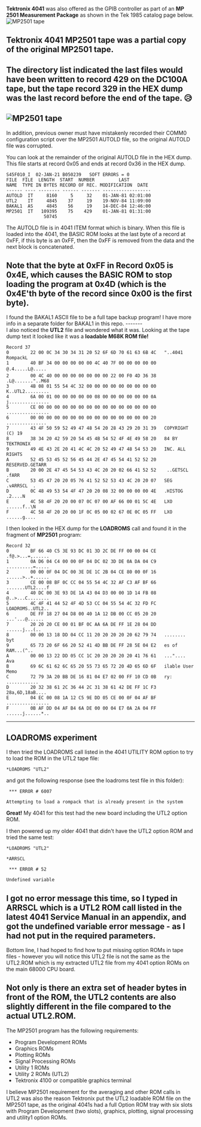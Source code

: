 **Tektronix 4041** was also offered as the GPIB controller as part of an **MP 2501 Measurement Package** as shown in the Tek 1985 catalog page below.
![MP2501 tape](./MP%202501%20measurement%20package%20in%201985%20catalog.jpg)


Tektronix 4041 MP2501 tape was a partial copy of the original MP2501 tape.
-------
The directory list indicated the last files would have been written to record 429 on the DC100A tape, but the tape record 329 in the HEX dump was the last record before the end of the tape. 
:disappointed_relieved:
-------
![MP2501 tape](./MP2501%20tape.jpg)
-------
In addition, previous owner must have mistakenly recorded their COMM0 configuration script over the MP2501 AUTOLD file, so the original AUTOLD file was corrupted.

You can look at the remainder of the original AUTOLD file in the HEX dump.  This file starts at record 0x05 and ends at record 0x36 in the HEX dump.
```Assembly
S45F010_I  02-JAN-21 B050239   SOFT ERRORS = 0        
FILE  FILE  LENGTH  START  NUMBER         LAST       
NAME  TYPE IN BYTES RECORD OF REC. MODIFICATION  DATE
------ ---- -------- ------ ------- ------------------
AUTOLD  IT     8160     5     32    01-JAN-81 02:01:00
UTL2    IT     4845    37     19    19-NOV-84 11:09:00
BAKAL1  AS     4845    56     19    14-DEC-84 12:46:00
MP2501  IT   109395    75    429    01-JAN-81 01:31:00
              50745                                   
```
The AUTOLD file is in 4041 ITEM format which is binary.  When this file is loaded into the 4041, the BASIC ROM looks at the last byte of a record at 0xFF, if this byte is an 0xFF, then the 0xFF is removed from the data and the next block is concatenated.

Note that the byte at 0xFF in Record 0x05 is 0x4E, which causes the BASIC ROM to stop loading the program at 0x4D (which is the 0x4E'th byte of the record since 0x00 is the first byte).
-------
I found the BAKAL1 ASCII file to be a full tape backup program!  I have more info in a separate folder for BAKAL1 in this repo.
-------\
I also noticed the **UTL2** file and wondered what it was.  Looking at the tape dump text it looked like it was a **loadable M68K ROM file!**

```Assembly
Record 37
0        22 00 0C 34 30 34 31 20 52 6F 6D 70 61 63 6B 4C   "..4041 RompackL
1        40 BF 34 00 00 00 00 00 4C 40 7F 00 00 00 00 00   @.4.....L@.....
2        00 4C 40 00 00 00 00 00 00 00 22 00 F0 4D 36 38   .L@......."..M68
3        4B 08 01 55 54 4C 32 00 00 00 00 00 00 00 00 00   K..UTL2.........
4        6A 00 01 00 00 00 00 00 08 00 00 00 00 00 00 0A   j...............
5        CE 00 00 00 00 00 00 00 00 00 00 00 00 00 00 00   ................
6        00 00 00 00 00 00 00 00 00 00 00 00 00 00 00 20   ............... 
7        43 4F 50 59 52 49 47 48 54 20 28 43 29 20 31 39   COPYRIGHT (C) 19
8        38 34 20 42 59 20 54 45 4B 54 52 4F 4E 49 58 20   84 BY TEKTRONIX 
9        49 4E 43 2E 20 41 4C 4C 20 52 49 47 48 54 53 20   INC. ALL RIGHTS 
A        52 45 53 45 52 56 45 44 2E 47 45 54 41 52 52 20   RESERVED.GETARR 
B        20 00 2E 47 45 54 53 43 4C 20 20 02 66 41 52 52    ..GETSCL  .fARR
C        53 45 47 20 20 05 76 41 52 52 53 43 4C 20 20 07   SEG  .vARRSCL  .
D        0C 48 49 53 54 4F 47 20 20 08 32 00 00 00 00 4E   .HISTOG  .2....N
E        4C 58 4F 20 20 00 07 0C 07 00 AF 66 00 01 5C 4E   LXO  ......f..\N
F        4C 58 4F 20 20 00 1F 0C 05 00 02 67 0E 0C 05 FF   LXO  ......g....
```
I then looked in the HEX dump for the **LOADROMS** call and found it in the fragment of **MP2501** program:

```Assembly
Record 32
0        BF 66 40 C5 3E 93 DC 01 3D 2C DE FF 00 00 04 CE   .f@.>...=,......
1        0A D6 04 C4 00 00 0F 04 DC 02 3D DE 0A DA 04 C9   ..........=.....
2        00 00 0F 04 DC 00 3E DE 1C 2B 04 CE 80 00 0F 16   ......>..+......
3        CE 00 08 BF 0C CC 04 55 54 4C 32 AF C3 AF BF 66   .......UTL2....f
4        40 DC 00 3E 93 DE 1A 43 04 D3 00 00 1D 14 FB 08   @..>...C........
5        4C 4F 41 44 52 4F 4D 53 CC 04 55 54 4C 32 FD FC   LOADROMS..UTL2..
6        DE FF 18 27 04 D8 00 40 1A 12 DB 00 CC 05 20 20   ...'...@......  
7        20 20 20 CE 00 01 BF 0C AA 6A DE FF 1E 28 04 DD      ......j...(..
8        00 00 13 18 DD 04 CC 11 20 20 20 20 20 62 79 74   ........     byt
9        65 73 20 6F 66 20 52 41 4D BB DE FF 28 5E 04 E2   es of RAM...(^..
A        00 00 13 22 DD 05 CC 1C 20 20 20 20 20 41 76 61   ..."....     Ava
B        69 6C 61 62 6C 65 20 55 73 65 72 20 4D 65 6D 6F   ilable User Memo
C        72 79 3A 20 BB DE 16 81 04 E7 02 00 FF 10 CD 0B   ry: ............
D        20 32 38 61 2C 36 44 2C 31 38 61 42 DE FF 1C F3    28a,6D,18aB....
E        04 EC 00 08 1A 12 C5 9E DD 05 CE 00 0F 04 AF BF   ................
F        0B AF DD 04 AF B4 6A DE 00 00 04 E7 0A 2A 04 FF   ......j......*..
```
------
LOADROMS experiment
------
I then tried the LOADROMS call listed in the 4041 UTILITY ROM option to try to load the ROM in the UTL2 tape file:

```Assembly
*LOADROMS "UTL2"
```
and got the following response (see the loadroms test file in this folder):
```Assembly
 *** ERROR # 6007
                                                             
Attempting to load a rompack that is already present in the system
```
**Great!**  My 4041 for this test had the new board including the UTL2 option ROM.

I then powered up my older 4041 that didn't have the UTL2 option ROM and tried the same test:
```Assembly
*LOADROMS "UTL2"
                                                               
*ARRSCL
                                                                               
 *** ERROR # 52
                                                               
Undefined variable
```
I got no error message this time, so I typed in ARRSCL which is a UTL2 ROM call listed in the latest 4041 Service Manual in an appendix, and got the undefined variable error message - as I had not put in the required parameters.
-----
Bottom line, I had hoped to find how to put missing option ROMs in tape files - however you will notice this UTL2 file is not the same as the UTL2.ROM which is my extracted UTL2 file from my 4041 option ROMs on the main 68000 CPU board.

Not only is there an extra set of header bytes in front of the ROM, the UTL2 contents are also slightly different in the file compared to the actual UTL2.ROM.
----------
The MP2501 program has the following requirements:
* Program Development ROMs
* Graphics ROMs
* Plotting ROMs
* Signal Processing ROMs
* Utility 1 ROMs
* Utility 2 ROMs (UTL2)
* Tektronix 4100 or compatible graphics terminal
           
I believe MP2501 requirement for the averaging and other ROM calls in UTL2 was also the reason Tektronix put the UTL2 loadable ROM file on the MP2501 tape, as the original 4041s had a full Option ROM tray with six slots with Program Development (two slots), graphics, plotting, signal processing and utility1 option ROMs.
